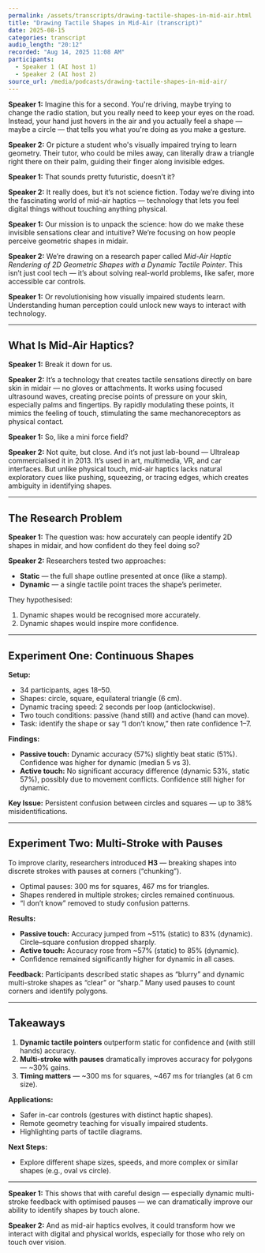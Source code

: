 ```yaml
---
permalink: /assets/transcripts/drawing-tactile-shapes-in-mid-air.html
title: "Drawing Tactile Shapes in Mid-Air (transcript)"
date: 2025-08-15
categories: transcript
audio_length: "20:12"
recorded: "Aug 14, 2025 11:08 AM"
participants:
  - Speaker 1 (AI host 1)
  - Speaker 2 (AI host 2)
source_url: /media/podcasts/drawing-tactile-shapes-in-mid-air/
---
```


**Speaker 1:** Imagine this for a second. You're driving, maybe trying to change the radio station, but you really need to keep your eyes on the road. Instead, your hand just hovers in the air and you actually feel a shape — maybe a circle — that tells you what you're doing as you make a gesture.

**Speaker 2:** Or picture a student who's visually impaired trying to learn geometry. Their tutor, who could be miles away, can literally draw a triangle right there on their palm, guiding their finger along invisible edges.

**Speaker 1:** That sounds pretty futuristic, doesn’t it?

**Speaker 2:** It really does, but it’s not science fiction. Today we’re diving into the fascinating world of mid-air haptics — technology that lets you feel digital things without touching anything physical.

**Speaker 1:** Our mission is to unpack the science: how do we make these invisible sensations clear and intuitive? We’re focusing on how people perceive geometric shapes in midair.

**Speaker 2:** We’re drawing on a research paper called *Mid-Air Haptic Rendering of 2D Geometric Shapes with a Dynamic Tactile Pointer*. This isn’t just cool tech — it’s about solving real-world problems, like safer, more accessible car controls.

**Speaker 1:** Or revolutionising how visually impaired students learn. Understanding human perception could unlock new ways to interact with technology.

---

## What Is Mid-Air Haptics?

**Speaker 1:** Break it down for us.

**Speaker 2:** It’s a technology that creates tactile sensations directly on bare skin in midair — no gloves or attachments. It works using focused ultrasound waves, creating precise points of pressure on your skin, especially palms and fingertips. By rapidly modulating these points, it mimics the feeling of touch, stimulating the same mechanoreceptors as physical contact.

**Speaker 1:** So, like a mini force field?

**Speaker 2:** Not quite, but close. And it’s not just lab-bound — Ultraleap commercialised it in 2013. It’s used in art, multimedia, VR, and car interfaces. But unlike physical touch, mid-air haptics lacks natural exploratory cues like pushing, squeezing, or tracing edges, which creates ambiguity in identifying shapes.

---

## The Research Problem

**Speaker 1:** The question was: how accurately can people identify 2D shapes in midair, and how confident do they feel doing so?

**Speaker 2:** Researchers tested two approaches:
- **Static** — the full shape outline presented at once (like a stamp).
- **Dynamic** — a single tactile point traces the shape’s perimeter.

They hypothesised:
1. Dynamic shapes would be recognised more accurately.
2. Dynamic shapes would inspire more confidence.

---

## Experiment One: Continuous Shapes

**Setup:**  
- 34 participants, ages 18–50.  
- Shapes: circle, square, equilateral triangle (6 cm).  
- Dynamic tracing speed: 2 seconds per loop (anticlockwise).  
- Two touch conditions: passive (hand still) and active (hand can move).  
- Task: identify the shape or say “I don’t know,” then rate confidence 1–7.

**Findings:**
- **Passive touch:** Dynamic accuracy (57%) slightly beat static (51%). Confidence was higher for dynamic (median 5 vs 3).
- **Active touch:** No significant accuracy difference (dynamic 53%, static 57%), possibly due to movement conflicts. Confidence still higher for dynamic.

**Key Issue:** Persistent confusion between circles and squares — up to 38% misidentifications.

---

## Experiment Two: Multi-Stroke with Pauses

To improve clarity, researchers introduced **H3** — breaking shapes into discrete strokes with pauses at corners (“chunking”).
- Optimal pauses: 300 ms for squares, 467 ms for triangles.
- Shapes rendered in multiple strokes; circles remained continuous.
- “I don’t know” removed to study confusion patterns.

**Results:**
- **Passive touch:** Accuracy jumped from ~51% (static) to 83% (dynamic). Circle–square confusion dropped sharply.
- **Active touch:** Accuracy rose from ~57% (static) to 85% (dynamic).
- Confidence remained significantly higher for dynamic in all cases.

**Feedback:** Participants described static shapes as “blurry” and dynamic multi-stroke shapes as “clear” or “sharp.” Many used pauses to count corners and identify polygons.

---

## Takeaways

1. **Dynamic tactile pointers** outperform static for confidence and (with still hands) accuracy.
2. **Multi-stroke with pauses** dramatically improves accuracy for polygons — ~30% gains.
3. **Timing matters** — ~300 ms for squares, ~467 ms for triangles (at 6 cm size).

**Applications:**
- Safer in-car controls (gestures with distinct haptic shapes).
- Remote geometry teaching for visually impaired students.
- Highlighting parts of tactile diagrams.

**Next Steps:**
- Explore different shape sizes, speeds, and more complex or similar shapes (e.g., oval vs circle).

---

**Speaker 1:** This shows that with careful design — especially dynamic multi-stroke feedback with optimised pauses — we can dramatically improve our ability to identify shapes by touch alone.

**Speaker 2:** And as mid-air haptics evolves, it could transform how we interact with digital and physical worlds, especially for those who rely on touch over vision.
